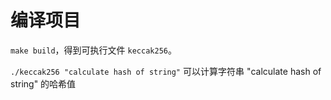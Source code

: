 # 编译项目

`make build`，得到可执行文件 `keccak256`。

`./keccak256 "calculate hash of string"` 可以计算字符串 "calculate hash of string" 的哈希值

